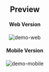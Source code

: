 
<div align="center" markdown="1"> 

## Preview 

</div>

<div align="center" markdown="1"> 

#### Web Version 

</div>

<div align="center">
    <img src="https://github.com/yuridapaz/FrontEndMentor/blob/master/FrontEndMentor-IMG-PREVIEW/article-preview-component-web.gif" alt="demo-web">
</div>

<div align="center" markdown="1"> 

#### Mobile Version 

</div>

<div align="center">
    <img src="https://github.com/yuridapaz/FrontEndMentor/blob/master/FrontEndMentor-IMG-PREVIEW/article-preview-component-mobile.gif" alt="demo-mobile">
</div>
